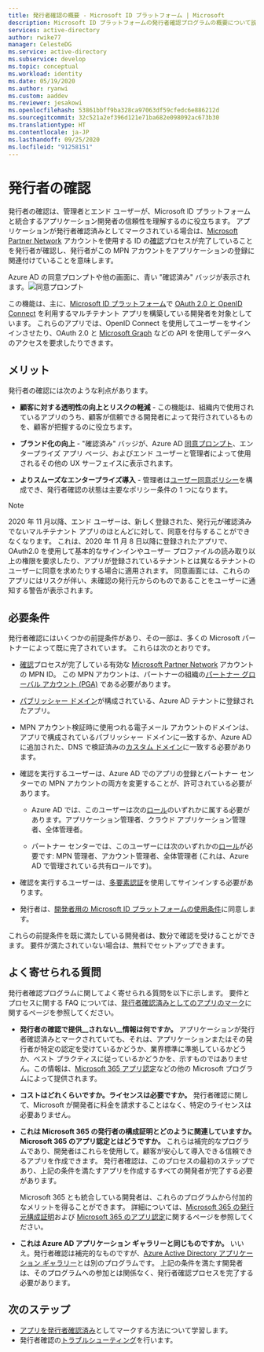 ```yaml
---
title: 発行者確認の概要 - Microsoft ID プラットフォーム | Microsoft
description: Microsoft ID プラットフォームの発行者確認プログラムの概要について説明します。 利点、プログラムの要件、よく寄せられる質問の一覧を示します。 アプリケーションが発行者確認済みとしてマークされている場合は、Microsoft Partner Network アカウントを使用する ID の確認プロセスが完了していることを発行者が確認し、発行者がこの MPN アカウントをアプリケーションの登録に関連付けていることを意味します。
services: active-directory
author: rwike77
manager: CelesteDG
ms.service: active-directory
ms.subservice: develop
ms.topic: conceptual
ms.workload: identity
ms.date: 05/19/2020
ms.author: ryanwi
ms.custom: aaddev
ms.reviewer: jesakowi
ms.openlocfilehash: 53861bbff9ba328ca97063df59cfedc6e886212d
ms.sourcegitcommit: 32c521a2ef396d121e71ba682e098092ac673b30
ms.translationtype: HT
ms.contentlocale: ja-JP
ms.lasthandoff: 09/25/2020
ms.locfileid: "91258151"
---
```

# <a name="publisher-verification"></a>発行者の確認

発行者の確認は、管理者とエンド ユーザーが、Microsoft ID プラットフォームと統合するアプリケーション開発者の信頼性を理解するのに役立ちます。 アプリケーションが発行者確認済みとしてマークされている場合は、[Microsoft Partner Network](https://partner.microsoft.com/membership) アカウントを使用する ID の[確認](/partner-center/verification-responses)プロセスが完了していることを発行者が確認し、発行者がこの MPN アカウントをアプリケーションの登録に関連付けていることを意味します。 

Azure AD の同意プロンプトや他の画面に、青い "確認済み" バッジが表示されます。![同意プロンプト](./media/publisher-verification-overview/consent-prompt.png)

この機能は、主に、[Microsoft ID プラットフォーム](v2-overview.md)で [OAuth 2.0 と OpenID Connect](active-directory-v2-protocols.md) を利用するマルチテナント アプリを構築している開発者を対象としています。 これらのアプリでは、OpenID Connect を使用してユーザーをサインインさせたり、OAuth 2.0 と [Microsoft Graph](https://developer.microsoft.com/graph/) などの API を使用してデータへのアクセスを要求したりできます。

## <a name="benefits"></a>メリット
発行者の確認には次のような利点があります。
- **顧客に対する透明性の向上とリスクの軽減** - この機能は、組織内で使用されているアプリのうち、顧客が信頼できる開発者によって発行されているものを、顧客が把握するのに役立ちます。 

- **ブランド化の向上** - "確認済み" バッジが、Azure AD [同意プロンプト](application-consent-experience.md)、エンタープライズ アプリ ページ、およびエンド ユーザーと管理者によって使用されるその他の UX サーフェイスに表示されます。 

- **よりスムーズなエンタープライズ導入** - 管理者は[ユーザー同意ポリシー](../manage-apps/configure-user-consent.md)を構成でき、発行者確認の状態は主要なポリシー条件の 1 つになります。

> [!NOTE]
> 2020 年 11 月以降、エンド ユーザーは、新しく登録された、発行元が確認済みでないマルチテナント アプリのほとんどに対して、同意を付与することができなくなります。 これは、2020 年 11 月 8 日以降に登録されたアプリで、OAuth2.0 を使用して基本的なサインインやユーザー プロファイルの読み取り以上の権限を要求したり、アプリが登録されているテナントとは異なるテナントのユーザーに同意を求めたりする場合に適用されます。 同意画面には、これらのアプリにはリスクが伴い、未確認の発行元からのものであることをユーザーに通知する警告が表示されます。    

## <a name="requirements"></a>必要条件
発行者確認にはいくつかの前提条件があり、その一部は、多くの Microsoft パートナーによって既に完了されています。 これらは次のとおりです。 

-  [確認](/partner-center/verification-responses)プロセスが完了している有効な [Microsoft Partner Network](https://partner.microsoft.com/membership) アカウントの MPN ID。 この MPN アカウントは、パートナーの組織の[パートナー グローバル アカウント (PGA)](/partner-center/account-structure#the-top-level-is-the-partner-global-account-pga) である必要があります。 

-  [パブリッシャー ドメイン](howto-configure-publisher-domain.md)が構成されている、Azure AD テナントに登録されたアプリ。

-  MPN アカウント検証時に使用つれる電子メール アカウントのドメインは、アプリで構成されているパブリッシャー ドメインに一致するか、Azure AD に追加された、DNS で検証済みの[カスタム ドメイン](../fundamentals/add-custom-domain.md)に一致する必要があります。 

-  確認を実行するユーザーは、Azure AD でのアプリの登録とパートナー センターでの MPN アカウントの両方を変更することが、許可されている必要があります。 

    -  Azure AD では、このユーザーは次の[ロール](../users-groups-roles/directory-assign-admin-roles.md)のいずれかに属する必要があります。アプリケーション管理者、クラウド アプリケーション管理者、全体管理者。 

    -  パートナー センターでは、このユーザーには次のいずれかの[ロール](/partner-center/permissions-overview)が必要です: MPN 管理者、アカウント管理者、全体管理者 (これは、Azure AD で管理されている共有ロールです)。
    
-  確認を実行するユーザーは、[多要素認証](../authentication/howto-mfa-getstarted.md)を使用してサインインする必要があります。

-  発行者は、[開発者用の Microsoft ID プラットフォームの使用条件](/legal/microsoft-identity-platform/terms-of-use)に同意します。

これらの前提条件を既に満たしている開発者は、数分で確認を受けることができます。 要件が満たされていない場合は、無料でセットアップできます。 

## <a name="frequently-asked-questions"></a>よく寄せられる質問 
発行者確認プログラムに関してよく寄せられる質問を以下に示します。 要件とプロセスに関する FAQ については、[発行者確認済みとしてのアプリのマーク](mark-app-as-publisher-verified.md)に関するページを参照してください。

- **発行者の確認で提供__されない__情報は何ですか。**  アプリケーションが発行者確認済みとマークされていても、それは、アプリケーションまたはその発行者が特定の認定を受けているかどうか、業界標準に準拠しているかどうか、ベスト プラクティスに従っているかどうかを、示すものではありません。この情報は、[Microsoft 365 アプリ認定](/microsoft-365-app-certification/overview)などの他の Microsoft プログラムによって提供されます。

- **コストはどれくらいですか。ライセンスは必要ですか。** 発行者確認に関して、Microsoft が開発者に料金を請求することはなく、特定のライセンスは必要ありません。 

- **これは Microsoft 365 の発行者の構成証明とどのように関連していますか。Microsoft 365 のアプリ認定とはどうですか。** これらは補完的なプログラムであり、開発者はこれらを使用して。顧客が安心して導入できる信頼できるアプリを作成できます。 発行者確認は、このプロセスの最初のステップであり、上記の条件を満たすアプリを作成するすべての開発者が完了する必要があります。 

  Microsoft 365 とも統合している開発者は、これらのプログラムから付加的なメリットを得ることができます。 詳細については、[Microsoft 365 の発行元構成証明](/microsoft-365-app-certification/docs/attestation)および [Microsoft 365 のアプリ認定](/microsoft-365-app-certification/docs/certification)に関するページを参照してください。 

- **これは Azure AD アプリケーション ギャラリーと同じものですか。** いいえ。発行者確認は補完的なものですが、[Azure Active Directory アプリケーション ギャラリー](v2-howto-app-gallery-listing.md)とは別のプログラムです。 上記の条件を満たす開発者は、そのプログラムへの参加とは関係なく、発行者確認プロセスを完了する必要があります。 

## <a name="next-steps"></a>次のステップ
* [アプリを発行者確認済み](mark-app-as-publisher-verified.md)としてマークする方法について学習します。
* 発行者確認の[トラブルシューティング](troubleshoot-publisher-verification.md)を行います。
